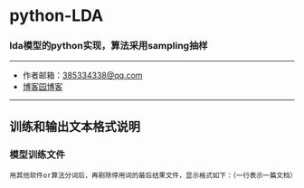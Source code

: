 python-LDA
===
### lda模型的python实现，算法采用sampling抽样
---
* 作者邮箱：385334338@qq.com
* [博客园博客](http://www.cnblogs.com/guapeng/ "鼠标悬停")

---
## 训练和输出文本格式说明
### 模型训练文件
    用其他软件or算法分词后，再剔除停用词的最后结果文件，显示格式如下：（一行表示一篇文档）
